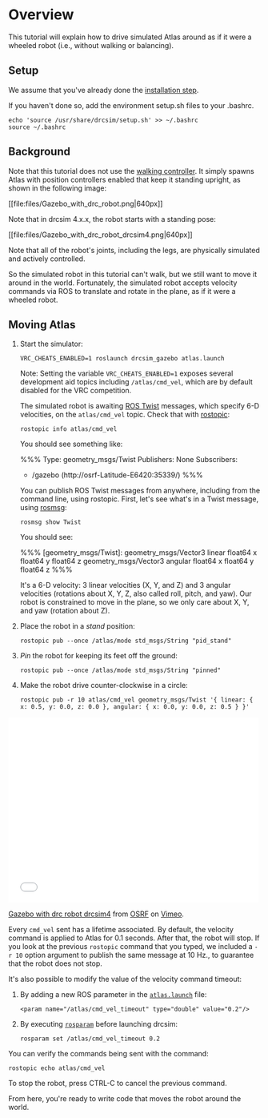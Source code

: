 # Overview

This tutorial will explain how to drive simulated Atlas around as if it were a wheeled robot (i.e., without walking or balancing).

## Setup

We assume that you've already done the [installation step](http://gazebosim.org/tutorials/?tut=drcsim_install).

If you haven't done so, add the environment setup.sh files to your .bashrc.

~~~
echo 'source /usr/share/drcsim/setup.sh' >> ~/.bashrc
source ~/.bashrc
~~~

## Background

Note that this tutorial does not use the [walking controller](http://gazebosim.org/tutorials/?tut=drcsim_walking&cat=drcsim). It simply spawns Atlas with position controllers enabled that keep it standing upright, as shown in the following image:

[[file:files/Gazebo_with_drc_robot.png|640px]]

Note that in drcsim 4.x.x, the robot starts with a standing pose:

[[file:files/Gazebo_with_drc_robot_drcsim4.png|640px]]

Note that all of the robot's joints, including the legs, are physically simulated and actively controlled.

So the simulated robot in this tutorial can't walk, but we still want to move it around in the world.  Fortunately, the simulated robot accepts velocity commands via ROS to translate and rotate in the plane, as if it were a wheeled robot.

## Moving Atlas

1. Start the simulator:

    ~~~
    VRC_CHEATS_ENABLED=1 roslaunch drcsim_gazebo atlas.launch
    ~~~

    Note: Setting the variable `VRC_CHEATS_ENABLED=1` exposes several development aid topics including `/atlas/cmd_vel`, which are by default disabled for the VRC competition.


    The simulated robot is awaiting [ROS Twist](http://ros.org/doc/api/geometry_msgs/html/msg/Twist.html) messages, which specify 6-D velocities, on the `atlas/cmd_vel` topic.  Check that with [rostopic](http://ros.org/wiki/rostopic):

    ~~~
    rostopic info atlas/cmd_vel
    ~~~

    You should see something like:

    %%%
    Type: geometry_msgs/Twist
    Publishers: None
    Subscribers:
     * /gazebo (http://osrf-Latitude-E6420:35339/)
    %%%

    You can publish ROS Twist messages from anywhere, including from the command line, using rostopic.  First, let's see what's in a Twist message, using [rosmsg](http://ros.org/wiki/rosmsg):

    ~~~
    rosmsg show Twist
    ~~~

    You should see:

    %%%
    [geometry_msgs/Twist]:
    geometry_msgs/Vector3 linear
      float64 x
      float64 y
      float64 z
    geometry_msgs/Vector3 angular
      float64 x
      float64 y
      float64 z
    %%%

    It's a 6-D velocity: 3 linear velocities (X, Y, and Z) and 3 angular velocities (rotations about X, Y, Z, also called roll, pitch, and yaw). Our robot is constrained to move in the plane, so we only care about X, Y, and yaw (rotation about Z).

1. Place the robot in a *stand* position:

    ~~~
    rostopic pub --once /atlas/mode std_msgs/String "pid_stand"
    ~~~

1. *Pin* the robot for keeping its feet off the ground:

    ~~~
    rostopic pub --once /atlas/mode std_msgs/String "pinned"
    ~~~

1. Make the robot drive counter-clockwise in a circle:

    ~~~
    rostopic pub -r 10 atlas/cmd_vel geometry_msgs/Twist '{ linear: { x: 0.5, y: 0.0, z: 0.0 }, angular: { x: 0.0, y: 0.0, z: 0.5 } }'
    ~~~

<iframe src="//player.vimeo.com/video/110497452" width="500" height="370" frameborder="0" webkitallowfullscreen mozallowfullscreen allowfullscreen></iframe> <p><a href="http://vimeo.com/110497452">Gazebo with drc robot drcsim4</a> from <a href="http://vimeo.com/osrfoundation">OSRF</a> on <a href="https://vimeo.com">Vimeo</a>.</p>

Every `cmd_vel` sent has a lifetime associated. By default, the velocity command is applied to Atlas for 0.1 seconds. After that, the robot will stop. If you look at the previous `rostopic` command that you typed, we included a `-r 10` option argument to publish the same message at 10 Hz., to guarantee that the robot does not stop.

It's also possible to modify the value of the velocity command timeout:

1. By adding a new ROS parameter in the [`atlas.launch`](https://bitbucket.org/osrf/drcsim/raw/default/drcsim_gazebo/launch/atlas.launch) file:

    ~~~
    <param name="/atlas/cmd_vel_timeout" type="double" value="0.2"/>
    ~~~

1. By executing [`rosparam`](http://wiki.ros.org/rosparam) before launching drcsim:

    ~~~
    rosparam set /atlas/cmd_vel_timeout 0.2
    ~~~

You can verify the commands being sent with the command:

~~~
rostopic echo atlas/cmd_vel
~~~

To stop the robot, press CTRL-C to cancel the previous command.

From here, you're ready to write code that moves the robot around the world.
